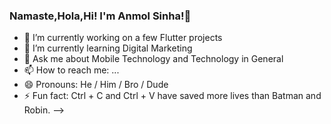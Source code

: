 ### Namaste,Hola,Hi!  I'm Anmol Sinha!👋

- 🔭 I’m currently working on a few Flutter projects
- 🌱 I’m currently learning Digital Marketing
- 💬 Ask me about Mobile Technology and Technology in General
- 📫 How to reach me: ...
- 😄 Pronouns: He / Him / Bro / Dude
- ⚡ Fun fact: Ctrl + C and Ctrl + V have saved more lives than Batman and Robin.
-->
